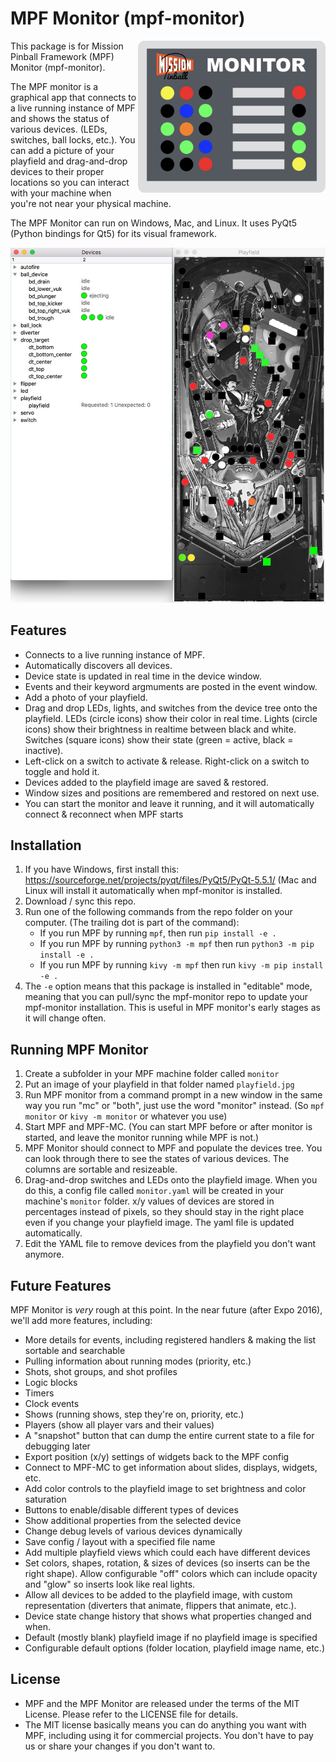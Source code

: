 MPF Monitor (mpf-monitor)
=========================

<img align="right" width="300" src="mpf-monitor-logo.png"/>

This package is for Mission Pinball Framework (MPF) Monitor (mpf-monitor).

The MPF monitor is a graphical app that connects to a live running instance of MPF and shows the status of various devices.
(LEDs, switches, ball locks, etc.). You can add a picture of your playfield and drag-and-drop devices to their proper locations
so you can interact with your machine when you're not near your physical machine.

The MPF Monitor can run on Windows, Mac, and Linux. It uses PyQt5 (Python bindings for Qt5) for its visual framework.

<img src="screenshot.jpg"/>

Features
--------

* Connects to a live running instance of MPF.
* Automatically discovers all devices.
* Device state is updated in real time in the device window.
* Events and their keyword argmuments are posted in the event window.
* Add a photo of your playfield.
* Drag and drop LEDs, lights, and switches from the device tree onto the playfield. LEDs (circle icons) show their color in real 
  time. Lights (circle icons) show their brightness in realtime between black and white. Switches (square icons) show their state (green = active, black = inactive).
* Left-click on a switch to activate & release. Right-click on a switch to toggle and hold it.
* Devices added to the playfield image are saved & restored.
* Window sizes and positions are remembered and restored on next use.
* You can start the monitor and leave it running, and it will automatically connect
  & reconnect when MPF starts

Installation
------------

1. If you have Windows, first install this: https://sourceforge.net/projects/pyqt/files/PyQt5/PyQt-5.5.1/ (Mac and Linux
  will install it automatically when mpf-monitor is installed.
2. Download / sync this repo.
3. Run one of the following commands from the repo folder on your computer. (The trailing dot is part of the command):
    * If you run MPF by running `mpf`, then run `pip install -e .`
    * If you run MPF by running `python3 -m mpf` then run `python3 -m pip install -e .`
    * If you run MPF by running `kivy -m mpf` then run `kivy -m pip install -e .`
4. The `-e` option means that this package is installed in "editable" mode, meaning that you can pull/sync the mpf-monitor
  repo to update your mpf-monitor installation. This is useful in MPF monitor's early stages as it will change often.

Running MPF Monitor
-------------------

1. Create a subfolder in your MPF machine folder called `monitor`
2. Put an image of your playfield in that folder named `playfield.jpg`
3. Run MPF monitor from a command prompt in a new window in the same way you run "mc" or "both", just use the word
   "monitor" instead. (So `mpf monitor` or `kivy -m monitor` or whatever you use)
4. Start MPF and MPF-MC. (You can start MPF before or after monitor is started, and leave
   the monitor running while MPF is not.)
5. MPF Monitor should connect to MPF and populate the devices tree. You can look through there to see the states of
   various devices. The columns are sortable and resizeable.
6. Drag-and-drop switches and LEDs onto the playfield image. When you do this, a config file called `monitor.yaml` will
   be created in your machine's `monitor` folder. x/y values of devices are stored in percentages instead of pixels, so 
   they should stay in the right place even if you change your playfield image. The yaml file is updated automatically.
7. Edit the YAML file to remove devices from the playfield you don't want anymore.

Future Features
---------------

MPF Monitor is *very* rough at this point. In the near future (after Expo 2016), we'll add
more features, including:

* More details for events, including registered handlers & making the list sortable and searchable
* Pulling information about running modes (priority, etc.)
* Shots, shot groups, and shot profiles
* Logic blocks
* Timers
* Clock events
* Shows (running shows, step they're on, priority, etc.)
* Players (show all player vars and their values)
* A "snapshot" button that can dump the entire current state to a file
  for debugging later
* Export position (x/y) settings of widgets back to the MPF config
* Connect to MPF-MC to get information about slides, displays, widgets, etc.
* Add color controls to the playfield image to set brightness and color saturation
* Buttons to enable/disable different types of devices
* Show additional properties from the selected device
* Change debug levels of various devices dynamically
* Save config / layout with a specified file name
* Add multiple playfield views which could each have different devices
* Set colors, shapes, rotation, & sizes of devices (so inserts can be the
  right shape). Allow configurable "off" colors which can include opacity
  and "glow" so inserts look like real lights.
* Allow all devices to be added to the playfield image, with custom
  representation (diverters that animate, flippers that animate, etc.).
* Device state change history that shows what properties changed and when.
* Default (mostly blank) playfield image if no playfield image is specified
* Configurable default options (folder location, playfield image name, etc.)

License
-------
* MPF and the MPF Monitor are released under the terms of the MIT License. Please refer to the LICENSE file for details.
* The MIT license basically means you can do anything you want with MPF, including using it for commercial projects.
  You don't have to pay us or share your changes if you don't want to.
